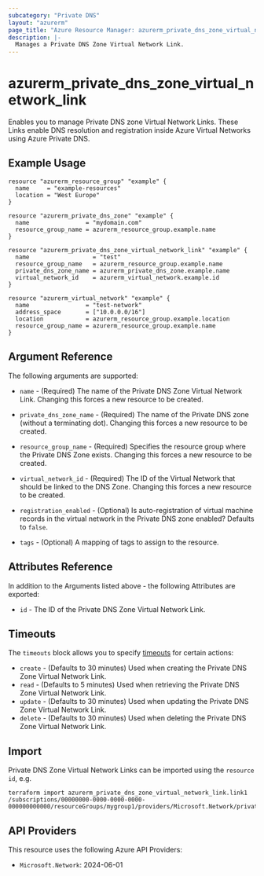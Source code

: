 ```yaml
---
subcategory: "Private DNS"
layout: "azurerm"
page_title: "Azure Resource Manager: azurerm_private_dns_zone_virtual_network_link"
description: |-
  Manages a Private DNS Zone Virtual Network Link.
---
```


# azurerm_private_dns_zone_virtual_network_link

Enables you to manage Private DNS zone Virtual Network Links. These Links enable DNS resolution and registration inside Azure Virtual Networks using Azure Private DNS.

## Example Usage

```hcl
resource "azurerm_resource_group" "example" {
  name     = "example-resources"
  location = "West Europe"
}

resource "azurerm_private_dns_zone" "example" {
  name                = "mydomain.com"
  resource_group_name = azurerm_resource_group.example.name
}

resource "azurerm_private_dns_zone_virtual_network_link" "example" {
  name                  = "test"
  resource_group_name   = azurerm_resource_group.example.name
  private_dns_zone_name = azurerm_private_dns_zone.example.name
  virtual_network_id    = azurerm_virtual_network.example.id
}

resource "azurerm_virtual_network" "example" {
  name                = "test-network"
  address_space       = ["10.0.0.0/16"]
  location            = azurerm_resource_group.example.location
  resource_group_name = azurerm_resource_group.example.name
}
```

## Argument Reference

The following arguments are supported:

* `name` - (Required) The name of the Private DNS Zone Virtual Network Link. Changing this forces a new resource to be created.

* `private_dns_zone_name` - (Required) The name of the Private DNS zone (without a terminating dot). Changing this forces a new resource to be created.

* `resource_group_name` - (Required) Specifies the resource group where the Private DNS Zone exists. Changing this forces a new resource to be created.

* `virtual_network_id` - (Required) The ID of the Virtual Network that should be linked to the DNS Zone. Changing this forces a new resource to be created.

* `registration_enabled` - (Optional) Is auto-registration of virtual machine records in the virtual network in the Private DNS zone enabled? Defaults to `false`.

* `tags` - (Optional) A mapping of tags to assign to the resource.

## Attributes Reference

In addition to the Arguments listed above - the following Attributes are exported:

* `id` - The ID of the Private DNS Zone Virtual Network Link.

## Timeouts

The `timeouts` block allows you to specify [timeouts](https://www.terraform.io/language/resources/syntax#operation-timeouts) for certain actions:

* `create` - (Defaults to 30 minutes) Used when creating the Private DNS Zone Virtual Network Link.
* `read` - (Defaults to 5 minutes) Used when retrieving the Private DNS Zone Virtual Network Link.
* `update` - (Defaults to 30 minutes) Used when updating the Private DNS Zone Virtual Network Link.
* `delete` - (Defaults to 30 minutes) Used when deleting the Private DNS Zone Virtual Network Link.

## Import

Private DNS Zone Virtual Network Links can be imported using the `resource id`, e.g.

```shell
terraform import azurerm_private_dns_zone_virtual_network_link.link1 /subscriptions/00000000-0000-0000-0000-000000000000/resourceGroups/mygroup1/providers/Microsoft.Network/privateDnsZones/zone1.com/virtualNetworkLinks/myVnetLink1
```

## API Providers
<!-- This section is generated, changes will be overwritten -->
This resource uses the following Azure API Providers:

* `Microsoft.Network`: 2024-06-01
